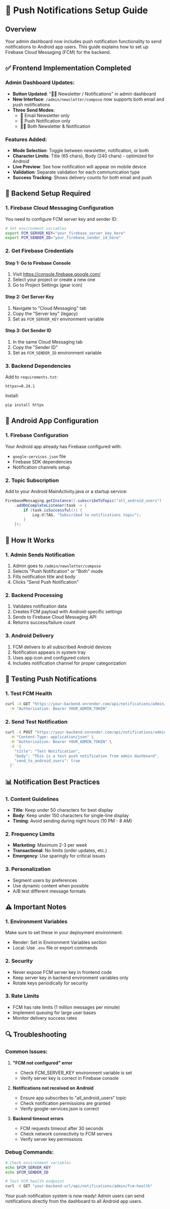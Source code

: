 # 📱 Push Notifications Setup Guide

## Overview
Your admin dashboard now includes push notification functionality to send notifications to Android app users. This guide explains how to set up Firebase Cloud Messaging (FCM) for the backend.

## ✅ Frontend Implementation Completed

### Admin Dashboard Updates:
- **Button Updated**: "📧📱 Newsletter / Notifications" in admin dashboard
- **New Interface**: `/admin/newsletter/compose` now supports both email and push notifications
- **Three Send Modes**:
  - 📧 Email Newsletter only
  - 📱 Push Notification only  
  - 📧📱 Both Newsletter & Notification

### Features Added:
- **Mode Selection**: Toggle between newsletter, notification, or both
- **Character Limits**: Title (65 chars), Body (240 chars) - optimized for Android
- **Live Preview**: See how notification will appear on mobile device
- **Validation**: Separate validation for each communication type
- **Success Tracking**: Shows delivery counts for both email and push

## 🔧 Backend Setup Required

### 1. Firebase Cloud Messaging Configuration

You need to configure FCM server key and sender ID:

```bash
# Set environment variables
export FCM_SERVER_KEY="your_firebase_server_key_here"
export FCM_SENDER_ID="your_firebase_sender_id_here"
```

### 2. Get Firebase Credentials

#### Step 1: Go to Firebase Console
1. Visit https://console.firebase.google.com/
2. Select your project or create a new one
3. Go to Project Settings (gear icon)

#### Step 2: Get Server Key
1. Navigate to "Cloud Messaging" tab
2. Copy the "Server key" (legacy)
3. Set as `FCM_SERVER_KEY` environment variable

#### Step 3: Get Sender ID
1. In the same Cloud Messaging tab
2. Copy the "Sender ID" 
3. Set as `FCM_SENDER_ID` environment variable

### 3. Backend Dependencies

Add to `requirements.txt`:
```
httpx>=0.24.1
```

Install:
```bash
pip install httpx
```

## 📱 Android App Configuration

### 1. Firebase Configuration
Your Android app already has Firebase configured with:
- `google-services.json` file
- Firebase SDK dependencies
- Notification channels setup

### 2. Topic Subscription
Add to your Android MainActivity.java or a startup service:

```java
FirebaseMessaging.getInstance().subscribeToTopic("all_android_users")
    .addOnCompleteListener(task -> {
        if (task.isSuccessful()) {
            Log.d(TAG, "Subscribed to notifications topic");
        }
    });
```

## 🚀 How It Works

### 1. Admin Sends Notification
1. Admin goes to `/admin/newsletter/compose`
2. Selects "Push Notification" or "Both" mode
3. Fills notification title and body
4. Clicks "Send Push Notification"

### 2. Backend Processing
1. Validates notification data
2. Creates FCM payload with Android-specific settings
3. Sends to Firebase Cloud Messaging API
4. Returns success/failure count

### 3. Android Delivery
1. FCM delivers to all subscribed Android devices
2. Notification appears in system tray
3. Uses app icon and configured colors
4. Includes notification channel for proper categorization

## 🧪 Testing Push Notifications

### 1. Test FCM Health
```bash
curl -X GET "https://your-backend.onrender.com/api/notifications/admin/fcm-health" \
  -H "Authorization: Bearer YOUR_ADMIN_TOKEN"
```

### 2. Send Test Notification
```bash
curl -X POST "https://your-backend.onrender.com/api/notifications/admin/send-push" \
  -H "Content-Type: application/json" \
  -H "Authorization: Bearer YOUR_ADMIN_TOKEN" \
  -d '{
    "title": "Test Notification",
    "body": "This is a test push notification from admin dashboard",
    "send_to_android_users": true
  }'
```

## 📊 Notification Best Practices

### 1. Content Guidelines
- **Title**: Keep under 50 characters for best display
- **Body**: Keep under 150 characters for single-line display
- **Timing**: Avoid sending during night hours (10 PM - 8 AM)

### 2. Frequency Limits
- **Marketing**: Maximum 2-3 per week
- **Transactional**: No limits (order updates, etc.)
- **Emergency**: Use sparingly for critical issues

### 3. Personalization
- Segment users by preferences
- Use dynamic content when possible
- A/B test different message formats

## ⚠️ Important Notes

### 1. Environment Variables
Make sure to set these in your deployment environment:
- Render: Set in Environment Variables section
- Local: Use `.env` file or export commands

### 2. Security
- Never expose FCM server key in frontend code
- Keep server key in backend environment variables only
- Rotate keys periodically for security

### 3. Rate Limits
- FCM has rate limits (1 million messages per minute)
- Implement queuing for large user bases
- Monitor delivery success rates

## 🔍 Troubleshooting

### Common Issues:

1. **"FCM not configured" error**
   - Check FCM_SERVER_KEY environment variable is set
   - Verify server key is correct in Firebase console

2. **Notifications not received on Android**
   - Ensure app subscribes to "all_android_users" topic
   - Check notification permissions are granted
   - Verify google-services.json is correct

3. **Backend timeout errors**
   - FCM requests timeout after 30 seconds
   - Check network connectivity to FCM servers
   - Verify server key permissions

### Debug Commands:
```bash
# Check environment variables
echo $FCM_SERVER_KEY
echo $FCM_SENDER_ID

# Test FCM health endpoint
curl -X GET "your-backend-url/api/notifications/admin/fcm-health"
```

Your push notification system is now ready! Admin users can send notifications directly from the dashboard to all Android app users.